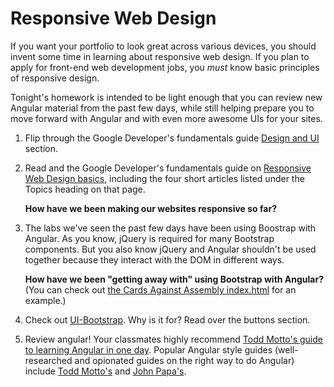 # Responsive Web Design

If you want your portfolio to look great across various devices, you should invent some time in learning about responsive web design. If you plan to apply for front-end web development jobs, you *must* know basic principles of responsive design.  

Tonight's homework is intended to be light enough that you can review new Angular material from the past few days, while still helping prepare you to move forward with Angular and with even more awesome UIs for your sites.


1. Flip through the Google Developer's fundamentals guide <a href="https://developers.google.com/web/fundamentals/design-and-ui/?hl=en" target="_blank">Design and UI</a> section.

2. Read and the Google Developer's fundamentals guide on <a href="" target="_blank">Responsive Web Design basics</a>, including the four short articles listed under the Topics heading on that page.  

	**How have we been making our websites responsive so far?**

3. The labs we've seen the past few days have been using Boostrap with Angular. As you know, jQuery is required for many Bootstrap components. But you also know jQuery and Angular shouldn't be used together because they interact with the DOM in different ways. 

	**How have we been "getting away with" using Bootstrap with Angular?** (You can check out <a href="https://github.com/sf-wdi-22-23/angular-custom-directives/blob/master/solution-code/app/index.html" target="_blank">the Cards Against Assembly index.html</a> for an example.)

4. Check out <a href="http://angular-ui.github.io/bootstrap/#/getting_started" target="_blank">UI-Bootstrap</a>.  Why is it for? Read over the buttons section.  


5. Review angular! Your classmates highly recommend <a href="" target="_blank">Todd Motto's guide to learning Angular in one day</a>.  Popular Angular style guides (well-researched and opionated guides on the right way to do Angular) include <a href="https://github.com/toddmotto/angularjs-styleguide" target="_blank">Todd Motto's</a> and <a href="https://github.com/johnpapa/angular-styleguide" target="_blank">John Papa's</a>.
